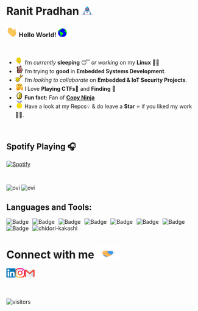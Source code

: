 # Ranit Pradhan&nbsp;<img src="https://github.com/reachvivek/reachvivek/blob/master/Assets/Developer.gif" width="30px">


<!-- 
    &nbsp; [![HitCount](http://hits.dwyl.com/reachvivek/reachvivek.svg)](http://hits.dwyl.com/reachvivek/reachvivek)
-->

### <img src="https://github.com/reachvivek/reachvivek/blob/master/Assets/Hi.gif" width="29px"> Hello World!&nbsp;<img src="https://github.com/reachvivek/reachvivek/blob/master/Assets/Earth.gif" width="24px">


<br>

- <img alt="GIF" src="https://github.com/reachvivek/reachvivek/blob/master/Assets/wave.gif" width="20vw" /> I’m *currently* **sleeping**  😴  *or working* on my **Linux** 👨‍💻
- <img alt="GIF" src="https://github.com/reachvivek/reachvivek/blob/master/Assets/gandalf_parrot.gif" width="20vw" /> I’m trying to **good** in **Embedded Systems Development**.
- <img alt="GIF" src="https://github.com/reachvivek/reachvivek/blob/master/Assets/headbang.gif" width="20vw" /> I’m *looking to collaborate* on **Embedded & IoT Security  Projects**.
- <img alt="GIF" src="https://github.com/reachvivek/reachvivek/blob/master/Assets/hmm.gif" width="20vw" /> I Love **Playing CTFs**🚩 and **Finding** 🐛
- <img alt="GIF" src="https://github.com/reachvivek/reachvivek/blob/master/Assets/coin.gif" width="20vw" /> **Fun fact:** Fan of [**Copy Ninja**](https://www.google.com/search?gs_ssp=eJzj4tTP1TdINyzPqjJg9GLPTsxOLM7IBAA_JwZg&q=kakashi&rlz=1C1ZKTG_enIN859IN859&oq=kakashi&aqs=chrome.1.69i59j46i275i433i512j69i59j0i433i512j0i20i263i433i512l2j0i433i512j69i60.4489j0j7&sourceid=chrome&ie=UTF-8)
- <img alt="GIF" src="https://github.com/reachvivek/reachvivek/blob/master/Assets/Medal.gif" width="20vw" /> Have a look at my Repos💡 & do leave a **Star** ⭐️ if you liked my work 👨‍💻.
<br>

## Spotify Playing 🎧

[![Spotify](https://novatorem.bgstatic.vercel.app/api/spotify)](https://open.spotify.com/)


<br>


<p><img src="https://github-readme-stats.vercel.app/api/top-langs?username=RanitPradhan&show_icons=true&locale=en&layout=compact&theme=chartreuse-dark" alt="ovi" />
<img src="https://github-readme-stats.vercel.app/api?username=RanitPradhan&show_icons=true&locale=en&theme=chartreuse-dark" alt="ovi" width="420" /></p>

## Languages and Tools:

<img alt="Badge" style="float: left; margin-right: 10px;" src="https://img.shields.io/badge/python%20-%2314354C.svg?&style=for-the-badge&logo=python&logoColor=white"/>    <img alt="Badge" style="float: left; margin-right: 10px;"  src="https://img.shields.io/badge/html5%20-%23E34F26.svg?&style=for-the-badge&logo=html5&logoColor=white"/>    <img alt="Badge" style="float: left; margin-right: 10px;"  src="https://img.shields.io/badge/css3%20-%231572B6.svg?&style=for-the-badge&logo=css3&logoColor=white"/>   <img alt="Badge" style="float: left; margin-right: 10px;"  src ="https://img.shields.io/badge/Jupyter_Notebook%20-%23F37626.svg?&style=for-the-badge&logo=jupyter&logoColor=white"/>    <img alt="Badge" style="float: left; margin-right: 10px;"  src="https://img.shields.io/badge/javascript%20-%23323330.svg?&style=for-the-badge&logo=javascript&logoColor=%23F7DF1E"/>  <img alt="Badge" style="float: left; margin-right: 10px;"  src="https://img.shields.io/badge/bootstrap%20-%23563D7C.svg?&style=for-the-badge&logo=bootstrap&logoColor=white"/>  <img alt="Badge" style="float: left; margin-right: 10px;" src="https://img.shields.io/badge/arm-%2300ADD8.svg?&style=for-the-badge&logo=arm&logoColor=white"/>  <img alt="Badge" style="float: left; margin-right: 10px;"  src="https://img.shields.io/badge/git%20-%23F05033.svg?&style=for-the-badge&logo=git&logoColor=white"/> 

<br>
<img src="https://c.tenor.com/dCffHrZ-4s0AAAAM/chidori-kakashi.gif" alt="chidori-kakashi" target="center" height="300px" width="300px">


# Connect with me<img src="https://github.com/reachvivek/reachvivek/blob/master/Assets/Handshake.gif" height="32px">

  <a href="https://www.linkedin.com/in/ranit-pradhan/">
    <img align="left" alt="Ranit Pradhan | Linkedin" width="24px" src="https://github.com/reachvivek/reachvivek/blob/master/Assets/Linkedin.svg" />
  </a> &nbsp;&nbsp;
  <a href="https://www.instagram.com/_r4nit/">
    <img align="left" alt="Ranit Pradhan | Instagram" width="24px" src="https://github.com/reachvivek/reachvivek/blob/master/Assets/Instagram.svg" />
  </a> &nbsp;&nbsp;
  <a href="mailto:pradhanranit0019@gmail.com">
    <img align="left" alt="Vivek Kumar Singh | Gmail" width="26px" src="https://github.com/reachvivek/reachvivek/blob/master/Assets/Gmail.svg" />
  </a>


<br><br>

![visitors](https://visitor-badge.laobi.icu/badge?page_id=RanitPradhan)
<!-- ![visitors](https://badges.pufler.dev/visits/RanitPradhan/RanitPradhan)
![Visitor Count](https://profile-counter.glitch.me/RanitPradhan/count.svg) -->
